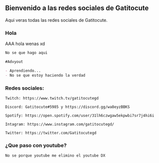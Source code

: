 ## Bienvenido a las redes sociales de Gatitocute

Aqui veras todas las redes sociales de Gatitocute.

### Hola

AAA hola wenas xd

```markdown
No se que hago aqui

#Advyout

- Aprendiendo...
- No se que estoy haciendo la verdad 
```

### Redes sociales:
```
Twitch: https://www.twitch.tv/gatitocutegd

Discord: Gatitocute#5985 y https://discord.gg/wa8eyzBBKS

Spotify: https://open.spotify.com/user/31lh6czwgaw5ekpwbi7sr7j4hi6i

Intagram: https://www.instagram.com/gatitocutegd/

Twitter: https://twitter.com/Gatitocutegd
```

### ¿Que paso con youtube?

```
No se porque youtube me elimino el youtube DX 
```

